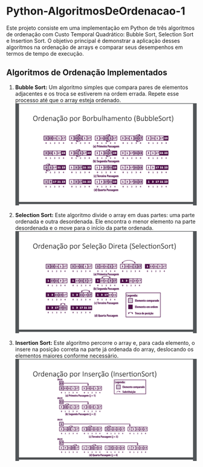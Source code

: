 # Python-AlgoritmosDeOrdenacao-1
Este projeto consiste em uma implementação em Python de três algoritmos de ordenação com Custo Temporal Quadrático: Bubble Sort, Selection Sort e Insertion Sort. O objetivo principal é demonstrar a aplicação desses algoritmos na ordenação de arrays e comparar seus desempenhos em termos de tempo de execução.

## Algoritmos de Ordenação Implementados

1. **Bubble Sort:** Um algoritmo simples que compara pares de elementos adjacentes e os troca se estiverem na ordem errada. Repete esse processo até que o array esteja ordenado.
![Bubble Sort](img_README\BubbleSort.png)

2. **Selection Sort:** Este algoritmo divide o array em duas partes: uma parte ordenada e outra desordenada. Ele encontra o menor elemento na parte desordenada e o move para o início da parte ordenada.
![Selection Sort](img_README\SelectionSort.png)

3. **Insertion Sort:** Este algoritmo percorre o array e, para cada elemento, o insere na posição correta na parte já ordenada do array, deslocando os elementos maiores conforme necessário.
![Insertion Sort](img_README\InsertionSort.png)
